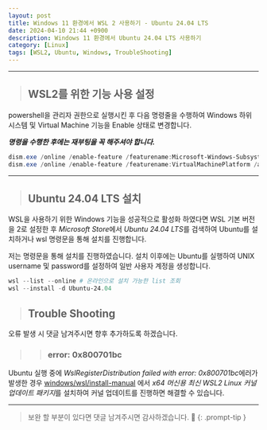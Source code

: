 ```yaml
---
layout: post
title: Windows 11 환경에서 WSL 2 사용하기 - Ubuntu 24.04 LTS
date: 2024-04-10 21:44 +0900
description: Windows 11 환경에서 Ubuntu 24.04 LTS 사용하기
category: [Linux]
tags: [WSL2, Ubuntu, Windows, TroubleShooting]
---
```

<hr>

> ## __WSL2를 위한 기능 사용 설정__

powershell을 관리자 권한으로 실행시킨 후 다음 명령줄을 수행하여 Windows 하위 시스템 및 Virtual Machine 기능을 Enable 상태로 변경합니다.

***명령을 수행한 후에는 재부팅을 꼭 해주셔야 합니다.***

```powershell
dism.exe /online /enable-feature /featurename:Microsoft-Windows-Subsystem-Linux /all /norestart
dism.exe /online /enable-feature /featurename:VirtualMachinePlatform /all /norestart
```

<hr>

> ## __Ubuntu 24.04 LTS 설치__

WSL을 사용하기 위한 Windows 기능을 성공적으로 활성화 하였다면 WSL 기본 버전을 2로 설정한 후 *Microsoft Store*에서 *Ubuntu 24.04 LTS*를 검색하여 Ubuntu를 설치하거나 wsl 명령문을 통해 설치를 진행합니다.

저는 명령문을 통해 설치를 진행하였습니다.
설치 이후에는 Ubuntu를 실행하여 UNIX username 및 password를 설정하여 일반 사용자 계정을 생성합니다.

```powershell
wsl --list --online # 온라인으로 설치 가능한 list 조회
wsl --install -d Ubuntu-24.04 
```

> ## __Trouble Shooting__

오류 발생 시 댓글 남겨주시면 향후 추가하도록 하겠습니다.

>> ### __error: 0x800701bc__ 

Ubuntu 실행 중에 *WslRegisterDistribution failed with error: 0x800701bc*에러가 발생한 경우 [windows/wsl/install-manual](https://learn.microsoft.com/ko-kr/windows/wsl/install-manual#step-4---download-the-linux-kernel-update-package) 에서 *x64 머신용 최신 WSL2 Linux 커널 업데이트 패키지*를 설치하여 커널 업데이트를 진행하면 해결할 수 있습니다.

<hr>

> 보완 할 부분이 있다면 댓글 남겨주시면 감사하겠습니다. 🙂
{: .prompt-tip }
